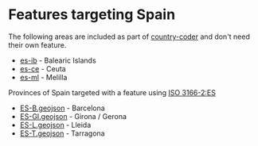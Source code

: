 # Features targeting Spain

The following areas are included as part of [country-coder](https://github.com/rapideditor/country-coder) and don't need their own feature.

- [es-ib](https://location-conflation.com/?locationSet=%7B%22include%22%3A%5B%22es-ib%22%5D%7D&referrer=nsi) - Balearic Islands
- [es-ce](https://location-conflation.com/?locationSet=%7B%22include%22%3A%5B%22es-ce%22%5D%7D&referrer=nsi) - Ceuta
- [es-ml](https://location-conflation.com/?locationSet=%7B%22include%22%3A%5B%22es-ml%22%5D%7D&referrer=nsi) - Melilla

Provinces of Spain targeted with a feature using [ISO 3166-2:ES](https://en.wikipedia.org/wiki/ISO_3166-2:ES)

- [ES-B.geojson](https://location-conflation.com/?locationSet=%7B%22include%22%3A%5B%22es-b.geojson%22%5D%7D&referrer=nsi) - Barcelona
- [ES-GI.geojson](https://location-conflation.com/?locationSet=%7B%22include%22%3A%5B%22es-gi.geojson%22%5D%7D&referrer=nsi) - Girona / Gerona
- [ES-L.geojson](https://location-conflation.com/?locationSet=%7B%22include%22%3A%5B%22es-l.geojson%22%5D%7D&referrer=nsi) - Lleida
- [ES-T.geojson](https://location-conflation.com/?locationSet=%7B%22include%22%3A%5B%22es-t.geojson%22%5D%7D&referrer=nsi) - Tarragona
